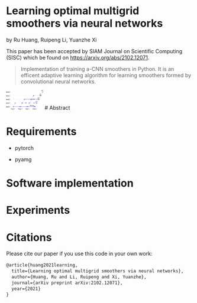 # Learning optimal multigrid smoothers via neural networks

by Ru Huang, Ruipeng Li, Yuanzhe Xi

This paper has been accepted by SIAM Journal on Scientific Computing (SISC) which be found on https://arxiv.org/abs/2102.12071.
>Implementation of training a-CNN smoothers in Python. It is an efficent adaptive learning algorithm for learning smoothers formed by convolutional neural networks. 
<img src="https://github.com/jerryhuangru/Learning-optimal-multigrid-smoothers-via-neural-networks/blob/main/figures/framework.png" width = 100>
# Abstract



# Requirements

* pytorch

* pyamg

# Software implementation

# Experiments

# Citations

Please cite our paper if you use this code in your own work:
```
@article{huang2021learning,
  title={Learning optimal multigrid smoothers via neural networks},
  author={Huang, Ru and Li, Ruipeng and Xi, Yuanzhe},
  journal={arXiv preprint arXiv:2102.12071},
  year={2021}
}
